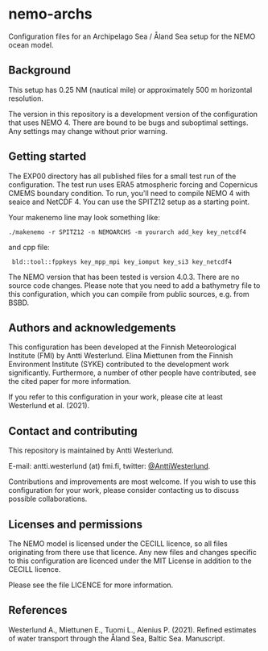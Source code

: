 # nemo-archs

Configuration files for an Archipelago Sea / Åland Sea setup for the NEMO ocean model.

## Background

This setup has 0.25 NM (nautical mile) or approximately 500 m horizontal resolution.

The version in this repository is a development version of the configuration that uses NEMO 4.
There are bound to be bugs and suboptimal settings. Any settings may change without prior warning.

## Getting started

The EXP00 directory has all published files for a small test run of the configuration.
The test run uses ERA5 atmospheric forcing and Copernicus CMEMS boundary condition.
To run, you'll need to compile NEMO 4 with seaice and NetCDF 4. You can use the SPITZ12
setup as a starting point.

Your makenemo line may look something like:
```
./makenemo -r SPITZ12 -n NEMOARCHS -m yourarch add_key key_netcdf4
```

and cpp file:
```
 bld::tool::fppkeys key_mpp_mpi key_iomput key_si3 key_netcdf4
```

The NEMO version that has been tested is version 4.0.3. There are no source code changes. Please note
that you need to add a bathymetry file to this configuration, which you can compile from public sources,
e.g. from BSBD.

## Authors and acknowledgements

This configuration has been developed at the Finnish Meteorological Institute (FMI) by
Antti Westerlund. Elina Miettunen from the Finnish Environment Institute (SYKE) contributed to the 
development work significantly. Furthermore, a number of other people have contributed, 
see the cited paper for more information.

If you refer to this configuration in your work, please cite at least Westerlund et al. (2021).


## Contact and contributing

This repository is maintained by Antti Westerlund.

E-mail: antti.westerlund (at) fmi.fi, twitter: [@AnttiWesterlund](https://twitter.com/AnttiWesterlund).

Contributions and improvements are most welcome. If you wish to use this configuration for your work,
please consider contacting us to discuss possible collaborations.

## Licenses and permissions

The NEMO model is licensed under the CECILL licence, so all files originating from there use that licence.
Any new files and changes specific to this configuration are licenced under the MIT License in addition
to the CECILL licence.

Please see the file LICENCE for more information.

## References

Westerlund A., Miettunen E., Tuomi L., Alenius P. (2021).
Refined estimates of water transport through the Åland Sea, Baltic Sea.
Manuscript.



